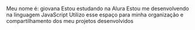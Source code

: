 Meu nome é: giovana 
Estou estudando na Alura
Estou me desenvolvendo na linguagem JavaScript
Utilizo esse espaço para minha organização e compartilhamento dos meu projetos desenvolvidos
